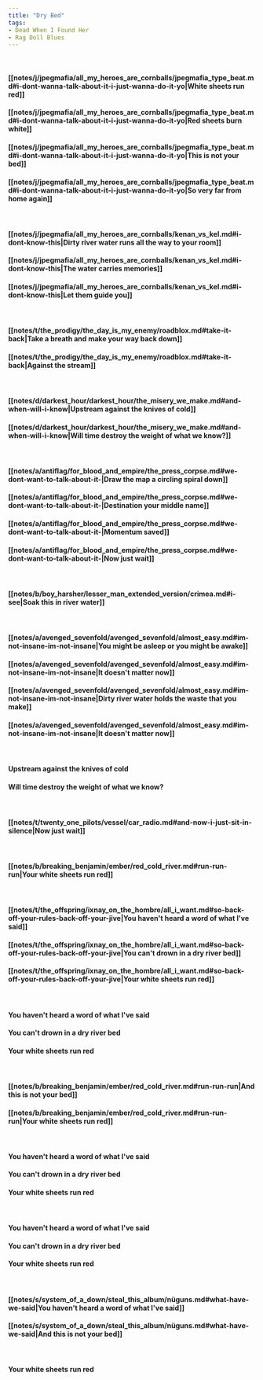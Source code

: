 ```yaml
---
title: "Dry Bed"
tags:
- Dead When I Found Her
- Rag Doll Blues
---
```

&nbsp;
#### [[notes/j/jpegmafia/all_my_heroes_are_cornballs/jpegmafia_type_beat.md#i-dont-wanna-talk-about-it-i-just-wanna-do-it-yo|White sheets run red]]
#### [[notes/j/jpegmafia/all_my_heroes_are_cornballs/jpegmafia_type_beat.md#i-dont-wanna-talk-about-it-i-just-wanna-do-it-yo|Red sheets burn white]]
#### [[notes/j/jpegmafia/all_my_heroes_are_cornballs/jpegmafia_type_beat.md#i-dont-wanna-talk-about-it-i-just-wanna-do-it-yo|This is not your bed]]
#### [[notes/j/jpegmafia/all_my_heroes_are_cornballs/jpegmafia_type_beat.md#i-dont-wanna-talk-about-it-i-just-wanna-do-it-yo|So very far from home again]]
&nbsp;
#### [[notes/j/jpegmafia/all_my_heroes_are_cornballs/kenan_vs_kel.md#i-dont-know-this|Dirty river water runs all the way to your room]]
#### [[notes/j/jpegmafia/all_my_heroes_are_cornballs/kenan_vs_kel.md#i-dont-know-this|The water carries memories]]
#### [[notes/j/jpegmafia/all_my_heroes_are_cornballs/kenan_vs_kel.md#i-dont-know-this|Let them guide you]]
&nbsp;
#### [[notes/t/the_prodigy/the_day_is_my_enemy/roadblox.md#take-it-back|Take a breath and make your way back down]]
#### [[notes/t/the_prodigy/the_day_is_my_enemy/roadblox.md#take-it-back|Against the stream]]
&nbsp;
#### [[notes/d/darkest_hour/darkest_hour/the_misery_we_make.md#and-when-will-i-know|Upstream against the knives of cold]]
#### [[notes/d/darkest_hour/darkest_hour/the_misery_we_make.md#and-when-will-i-know|Will time destroy the weight of what we know?]]
&nbsp;
#### [[notes/a/antiflag/for_blood_and_empire/the_press_corpse.md#we-dont-want-to-talk-about-it-|Draw the map a circling spiral down]]
#### [[notes/a/antiflag/for_blood_and_empire/the_press_corpse.md#we-dont-want-to-talk-about-it-|Destination your middle name]]
#### [[notes/a/antiflag/for_blood_and_empire/the_press_corpse.md#we-dont-want-to-talk-about-it-|Momentum saved]]
#### [[notes/a/antiflag/for_blood_and_empire/the_press_corpse.md#we-dont-want-to-talk-about-it-|Now just wait]]
&nbsp;
#### [[notes/b/boy_harsher/lesser_man_extended_version/crimea.md#i-see|Soak this in river water]]
&nbsp;
#### [[notes/a/avenged_sevenfold/avenged_sevenfold/almost_easy.md#im-not-insane-im-not-insane|You might be asleep or you might be awake]]
#### [[notes/a/avenged_sevenfold/avenged_sevenfold/almost_easy.md#im-not-insane-im-not-insane|It doesn't matter now]]
#### [[notes/a/avenged_sevenfold/avenged_sevenfold/almost_easy.md#im-not-insane-im-not-insane|Dirty river water holds the waste that you make]]
#### [[notes/a/avenged_sevenfold/avenged_sevenfold/almost_easy.md#im-not-insane-im-not-insane|It doesn't matter now]]
&nbsp;
#### Upstream against the knives of cold
#### Will time destroy the weight of what we know?
&nbsp;
#### [[notes/t/twenty_one_pilots/vessel/car_radio.md#and-now-i-just-sit-in-silence|Now just wait]]
&nbsp;
#### [[notes/b/breaking_benjamin/ember/red_cold_river.md#run-run-run|Your white sheets run red]]
&nbsp;
#### [[notes/t/the_offspring/ixnay_on_the_hombre/all_i_want.md#so-back-off-your-rules-back-off-your-jive|You haven't heard a word of what I've said]]
#### [[notes/t/the_offspring/ixnay_on_the_hombre/all_i_want.md#so-back-off-your-rules-back-off-your-jive|You can't drown in a dry river bed]]
#### [[notes/t/the_offspring/ixnay_on_the_hombre/all_i_want.md#so-back-off-your-rules-back-off-your-jive|Your white sheets run red]]
&nbsp;
#### You haven't heard a word of what I've said
#### You can't drown in a dry river bed
#### Your white sheets run red
&nbsp;
#### [[notes/b/breaking_benjamin/ember/red_cold_river.md#run-run-run|And this is not your bed]]
#### [[notes/b/breaking_benjamin/ember/red_cold_river.md#run-run-run|Your white sheets run red]]
&nbsp;
#### You haven't heard a word of what I've said
#### You can't drown in a dry river bed
#### Your white sheets run red
&nbsp;
#### You haven't heard a word of what I've said
#### You can't drown in a dry river bed
#### Your white sheets run red
&nbsp;
#### [[notes/s/system_of_a_down/steal_this_album/nüguns.md#what-have-we-said|You haven't heard a word of what I've said]]
#### [[notes/s/system_of_a_down/steal_this_album/nüguns.md#what-have-we-said|And this is not your bed]]
&nbsp;
#### Your white sheets run red

